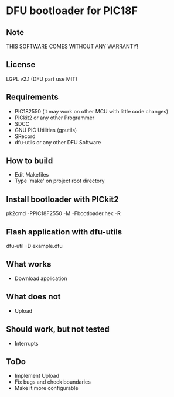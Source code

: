 DFU bootloader for PIC18F
=========================

Note
----
THIS SOFTWARE COMES WITHOUT ANY WARRANTY!

License
-------
LGPL v2.1 (DFU part use MIT)

Requirements
------------
* PIC182550 (it may work on other MCU with little code changes)
* PICkit2 or any other Programmer
* SDCC
* GNU PIC Utilities (gputils)
* SRecord
* dfu-utils or any other DFU Software

How to build
------------
* Edit Makefiles
* Type 'make' on project root directory

Install bootloader with PICkit2
-------------------------------
pk2cmd -PPIC18F2550 -M -Fbootloader.hex -R

Flash application with dfu-utils
--------------------------------
dfu-util -D example.dfu

What works
----------
* Download application

What does not
-------------
* Upload

Should work, but not tested
---------------------------
* Interrupts

ToDo
----
* Implement Upload
* Fix bugs and check boundaries
* Make it more configurable
